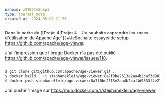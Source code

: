 ```yaml
---
nanoid: z98597m5ckp1
type: journal_note
created_at: 2024-05-02 21:56
---
```

Dans le cadre de [[Projet 4|Projet 4 - "Je souhaite apprendre les bases d'utilisation de Apache Age"]] #JeSouhaite essayer de setup <https://github.com/apache/age-viewer>.

J'ai l'impression que l'image Docker n'a pas été publié <https://github.com/apache/age-viewer/issues/118>.

---

```sh
$ git clone git@github.com:apache/age-viewer.git .
$ docker build . -t stephaneklein/age-viewer:8a7f0be2513e2aa4b2caf3d9833f4e2707f0001d
$ docker push stephaneklein/age-viewer:8a7f0be2513e2aa4b2caf3d9833f4e2707f0001d
```

J'ai pushé l'image sur https://hub.docker.com/r/stephaneklein/age-viewer
